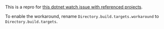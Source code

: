 This is a repro for [this dotnet watch issue with referenced projects](dotnet/aspnetcore#22219).

To enable the workaround, rename `Directory.build.targets.workaround` to `Directory.build.targets`.